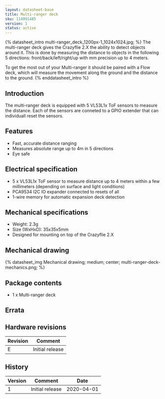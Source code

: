 ```yaml
---
layout: datasheet-base
title: Multi-ranger deck
sku: 114991485
version: 1
status: active
---
```


{% datasheet_intro multi-ranger_deck_1200px-1_1024x1024.jpg; %}
The multi-ranger deck gives the Crazyflie 2.X the ability to detect objects around it.
This is done by measuring the distance to objects in the following 5 directions:
front/back/left/right/up with mm precision up to 4 meters.

To get the most out of your Multi-ranger it should be paired with a Flow deck,
which will measure the movement along the ground and the distance to the ground.
{% enddatasheet_intro %}

## Introduction

The multi-ranger deck is equipped with 5 VL53L1x ToF sensors to measure the distance. Each of
the sensors are conneted to a GPIO extender that can individuall reset the sensors.

## Features

* Fast, accurate distance ranging
* Measures absolute range up to 4m in 5 directions
* Eye safe

## Electrical specification

* 5 x VL53L1x ToF sensor to measure distance up to 4 meters within a few millimeters (depending on surface and light conditions)
* PCA9534 I2C IO expander connected to resets of all
* 1-wire memory for automatic expansion deck detection

## Mechanical specifications

* Weight: 2.3g
* Size (WxHxD): 35x35x5mm
* Designed for mounting on top of the Crazyflie 2.X

## Mechanical drawing

{% datasheet_img Mechanical drawing; medium; center; multi-ranger-deck-mechanics.png; %}

## Package contents

* 1 x Multi-ranger deck

## Errata

## Hardware revisions

| Revision | Comment |
| ------- | ------- |
| E | Initial release |

## History

| Version | Comment | Date |
| ------- | ------- | ---- |
| 1 | Initial release | 2020-04-01 |

